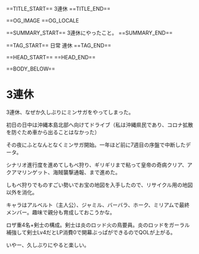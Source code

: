 ==TITLE_START==
3連休
==TITLE_END==

==OG_IMAGE 
==OG_LOCALE 

==SUMMARY_START==
3連休にやったこと。
==SUMMARY_END==

==TAG_START==
日常 連休
==TAG_END==

==HEAD_START==
==HEAD_END==

==BODY_BELOW==

# 3連休

3連休、なぜか久しぶりにミンサガをやってしまった。

初日の日中は沖縄本島北部へ向けてドライブ（私は沖縄県民であり、コロナ拡散を防ぐため車から出ることはなかった）

その夜にふとなんとなくミンサガ開始。一年ほど前に7週目の序盤で中断したデータ。

シナリオ進行度を進めてしもべ狩り、ギリギリまで粘って皇帝の奇病クリア、アクアマリンゲット、海賊襲撃通報、まで進めた。

しもべ狩りでものすごい勢いでお宝の地図を入手したので、リサイクル用の地図以外を消化。

キャラはアルベルト（主人公）、ジャミル、バーバラ、ホーク、ミリアムで最終メンバー。趣味で親分も育成しておこうかな。

ロザ重4名+剣士の構成。剣士は炎のロッド火の鳥要員。炎のロッドをガーラル補強して剣士Lv4だとLP消費0で開幕ぶっぱができるのでQOLが上がる。

いやー、久しぶりにやると楽しい。